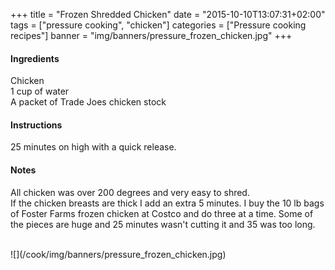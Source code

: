 +++
title = "Frozen Shredded Chicken"
date = "2015-10-10T13:07:31+02:00"
tags = ["pressure cooking", "chicken"]
categories = ["Pressure cooking recipes"]
banner = "img/banners/pressure_frozen_chicken.jpg"
+++

#### Ingredients
Chicken  
1 cup of water  
A packet of Trade Joes chicken stock  

#### Instructions
25 minutes on high with a quick release.  

#### Notes
All chicken was over 200 degrees and very easy to shred.  
If the chicken breasts are thick I add an extra 5 minutes. I buy the 10 lb bags of Foster Farms frozen chicken at Costco and do three at a time. Some of the pieces are huge and 25 minutes wasn't cutting it and 35 was too long.

<br>
![](/cook/img/banners/pressure_frozen_chicken.jpg)
